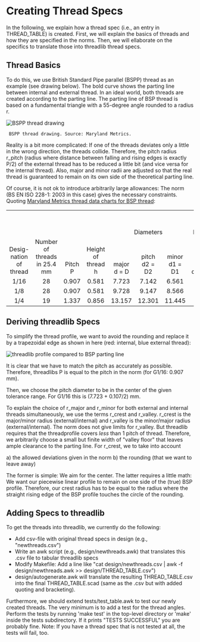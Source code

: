 # Creating Thread Specs

In the following, we explain how a thread spec (i.e., an entry in THREAD_TABLE) is created. First, we will explain the basics of threads and how they are specified in the norms. Then, we will ellaborate on the specifics to translate those into threadlib thread specs.


## Thread Basics


To do this, we use British Standard Pipe parallel (BSPP) thread as an example (see drawing below). The bold curve shows the parting line between internal and external thread. In an ideal world, both threads are created according to the parting line. The parting line of BSP thread is based on a fundamental triangle with a 55-degree angle rounded to a radius r.

![BSPP thread drawing](http://mdmetric.com/tech/55deg228.gif) 

     BSPP thread drawing. Source: Maryland Metrics.

Reality is a bit more complicated: If one of the threads deviates only a little in the wrong direction, the threads collide. Therefore, the pitch radius r_pitch (radius where distance between falling and rising edges is exactly P/2) of the external thread has to be reduced a little bit (and vice versa for the internal thread). Also, major and minor radii are adjusted so that the real thread is guaranteed to remain on its own side of the theoretical parting line.

Of course, it is not ok to introduce arbitrarily large allowances: The norm (BS EN ISO 228-1: 2003 in this case) gives the necessary constraints. Quoting [Maryland Metrics thread data charts for BSP thread](http://mdmetric.com/tech/thddat7.htm): 

<table>
 <tr>
 <td colspan="7" align="center" valign="bottom"></td>
 <td colspan="5" align="center" valign="bottom">Tolerances on pitch diametera</td>
 <td colspan="2" align="center" valign="bottom">Tolerance on minor diameter</td>
 <td colspan="2" align="center" valign="bottom">Tolerance on major diameter</td>
 </tr>
 <tr>
 <td colspan="4" align="center" valign="bottom"></td>
 <td colspan="3" align="center" valign="bottom">Diameters</td>
 <td colspan="2" align="center" valign="bottom">Internal thread TD2</td>
 <td colspan="3" align="center" valign="bottom">External thread Td2</td>
 <td colspan="2" align="center" valign="bottom">Internal thread TD1</td>
 <td colspan="2" align="center" valign="bottom">External thread Td</td>
 </tr>
 <tr>
 <td align="center" valign="bottom">Desig-nation of thread</td>
 <td align="center" valign="bottom">Number of threads in 25.4 mm</td>
 <td align="center" valign="bottom">Pitch    P</td>
 <td align="center" valign="bottom">Height of thread    h</td>
 <td align="center" valign="bottom">major d  = D</td>
 <td align="center" valign="bottom">pitch d2  = D2</td>
 <td align="center" valign="bottom">minor d1  = D1</td>
 <td align="center" valign="bottom">Lower deviation</td>
 <td align="center" valign="bottom">Upper deviation</td>
 <td align="center" valign="bottom">Lower deviation Class A</td>
 <td align="center" valign="bottom">Lower deviation Class B</td>
 <td align="center" valign="bottom">Upper deviation</td>
 <td align="center" valign="bottom">Lower deviation</td>
 <td align="center" valign="bottom">Upper deviation</td>
 <td align="center" valign="bottom">Lower deviation</td>
 <td align="center" valign="bottom">Upper deviation</td>
 </tr>
 <tr>
 <td align="center" valign="bottom">1/16</td>
 <td align="center" valign="bottom">28</td>
 <td align="center" valign="bottom">0.907</td>
 <td align="center" valign="bottom">0.581</td>
 <td align="center" valign="bottom">7.723</td>
 <td align="center" valign="bottom">7.142</td>
 <td align="center" valign="bottom">6.561</td>
 <td align="center" valign="bottom">0</td>
 <td align="center" valign="bottom">0.107</td>
 <td align="center" valign="bottom">-0.107</td>
 <td align="center" valign="bottom">-0.214</td>
 <td align="center" valign="bottom">0</td>
 <td align="center" valign="bottom">0</td>
 <td align="center" valign="bottom">0.282</td>
 <td align="center" valign="bottom">-0.214</td>
 <td align="center" valign="bottom">0</td>
 </tr>
 <tr>
 <td align="center" valign="bottom">1/8</td>
 <td align="center" valign="bottom">28</td>
 <td align="center" valign="bottom">0.907</td>
 <td align="center" valign="bottom">0.581</td>
 <td align="center" valign="bottom">9.728</td>
 <td align="center" valign="bottom">9.147</td>
 <td align="center" valign="bottom">8.566</td>
 <td align="center" valign="bottom">0</td>
 <td align="center" valign="bottom">0.107</td>
 <td align="center" valign="bottom">-0.107</td>
 <td align="center" valign="bottom">-0.214</td>
 <td align="center" valign="bottom">0</td>
 <td align="center" valign="bottom">0</td>
 <td align="center" valign="bottom">0.282</td>
 <td align="center" valign="bottom">-0.214</td>
 <td align="center" valign="bottom">0</td>
 </tr>
 <tr>
 <td align="center" valign="bottom">1/4</td>
 <td align="center" valign="bottom">19</td>
 <td align="center" valign="bottom">1.337</td>
 <td align="center" valign="bottom">0.856</td>
 <td align="center" valign="bottom">13.157</td>
 <td align="center" valign="bottom">12.301</td>
 <td align="center" valign="bottom">11.445</td>
 <td align="center" valign="bottom">0</td>
 <td align="center" valign="bottom">0.125</td>
 <td align="center" valign="bottom">-0.125</td>
 <td align="center" valign="bottom">-0.25</td>
 <td align="center" valign="bottom">0</td>
 <td align="center" valign="bottom">0</td>
 <td align="center" valign="bottom">0.445</td>
 <td align="center" valign="bottom">-0.25</td>
 <td align="center" valign="bottom">0</td>
 </tr>
</table>


## Deriving threadlib Specs

To simplify the thread profile, we want to avoid the rounding and replace it by a trapezoidal edge as shown in here (red: internal, blue external thread): 

![threadlib profile compared to BSP parting line](imgs/BSPthread.jpg)
 
It is clear that we have to match the pitch as accurately as possible.  Therefore, threadlibs P is equal to the pitch in the norm (for G1/16: 0.907 mm).

Then, we choose the pitch diameter to be in the center of the given tolerance range. For G1/16 this is (7.723 + 0.107/2) mm. 

To explain the choice of r_major and r_minor for both external and internal threads simultaneously, we use the terms r_crest and r_valley. r_crest is the major/minor radius (external/internal) and r_valley is the minor/major radius (external/internal). The norm does not give limits for r_valley. But threadlib requires that the threadprofile covers *less* than 1 pitch of thread. Therefore, we arbitrarily choose a small but finite width of "valley floor" that leaves ample clearance to the parting line. For r_crest, we to take into account

a) the allowed deviations given in the norm
b) the rounding (that we want to leave away)

The former is simple: We aim for the center. The latter requires a little math: We want our piecewise linear profile to remain on one side of the (true) BSP profile. Therefore, our crest radius has to be equal to the radius where the straight rising edge of the BSP profile touches the circle of the rounding.


## Adding Specs to threadlib

To get the threads into threadlib, we currently do the following: 

- Add csv-file with original thread specs in design (e.g., "newthreads.csv")
- Write an awk script (e.g., design/newthreads.awk) that translates this .csv file to tabular threadlib specs
- Modify Makefile: Add a line like "cat design/newthreads.csv | awk -f design/newthreads.awk >> design/THREAD_TABLE.csv")
- design/autogenerate.awk will translate the resulting THREAD_TABLE.csv into the final THREAD_TABLE.scad (same as the .csv but with added quoting and bracketing).

Furthermore, we should extend tests/test_table.awk to test our newly created threads. The very minimum is to add a test for the thread angles. Perform the tests by running 'make test' in the top-level directory or 'make' inside the tests subdirectory. If it prints "TESTS SUCCESSFUL" you are probably fine. Note: If you have a thread spec that is not tested at all, the tests will fail, too.

